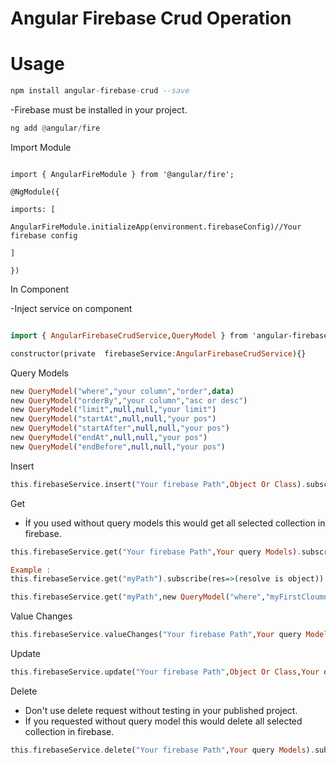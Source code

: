 # Angular Firebase Crud Operation
  

# Usage

```hs
npm install angular-firebase-crud --save
```

-Firebase must be installed in your project.
```hs
ng add @angular/fire
```

Import Module

```

import { AngularFireModule } from '@angular/fire';

@NgModule({

imports: [

AngularFireModule.initializeApp(environment.firebaseConfig)//Your firebase config

]

})

```

In Component

-Inject service on component
  ```hs

import { AngularFirebaseCrudService,QueryModel } from 'angular-firebase-crud';

constructor(private  firebaseService:AngularFirebaseCrudService){}
```

Query Models

```hs
new QueryModel("where","your column","order",data)
new QueryModel("orderBy","your column","asc or desc")
new QueryModel("limit",null,null,"your limit")
new QueryModel("startAt",null,null,"your pos")
new QueryModel("startAfter",null,null,"your pos")
new QueryModel("endAt",null,null,"your pos")
new QueryModel("endBefore",null,null,"your pos")
```

Insert
```hs
this.firebaseService.insert("Your firebase Path",Object Or Class).subscribe(res=>...);
```
Get

 - İf you used without query models this would get all selected collection in firebase.

```hs
this.firebaseService.get("Your firebase Path",Your query Models).subscribe(res=>(resolve is object)...);

Example :
this.firebaseService.get("myPath").subscribe(res=>(resolve is object));

this.firebaseService.get("myPath",new QueryModel("where","myFirstCloumn","==",10),QueryModel("where","mySecondCloumn",">=",3),QueryModel("orderBy","myThirdCloumn","asc"),QueryModel("limit",null,null,3)).subscribe(res=>(resolve is object));
```

Value Changes
```hs
this.firebaseService.valueChanges("Your firebase Path",Your query Models).subscribe(res=>(resolve is object)...);
```
Update
```hs
this.firebaseService.update("Your firebase Path",Object Or Class,Your query Models).subscribe(res=>...);
```
Delete

 - Don't use delete request without testing in your published project.
 - İf you requested without query model this would delete all selected collection in firebase.

```hs
this.firebaseService.delete("Your firebase Path",Your query Models).subscribe(res=>...);
```